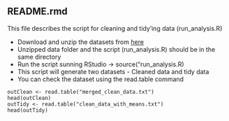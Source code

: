 
README.rmd
---------------------

This file describes the script for cleaning and tidy’ing data (run_analysis.R)

- Download and unzip the datasets from [here](https://d396qusza40orc.cloudfront.net/getdata%2Fprojectfiles%2FUCI%20HAR%20Dataset.zip) 
- Unzipped data folder and the script (run_analysis.R) should be in the same directory
- Run the script sunning RStudio -> source(“run_analysis.R)
- This script will generate two datasets - Cleaned data and tidy data
- You can check the dataset using the read.table command

```
outClean <- read.table("merged_clean_data.txt")
head(outClean)
outTidy <- read.table("clean_data_with_means.txt")
head(outTidy)
```

